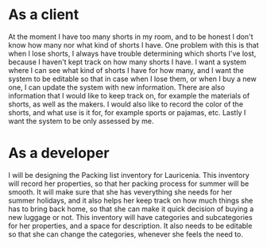 # As a client 

At the moment I have too many shorts in my room, and to be honest I don't know how many nor what kind of shorts I have. One problem with this is that when I lose shorts, I always have trouble determining which shorts I've lost, because I haven't kept track on how many shorts I have. I want a system where I can see what kind of shorts I have for how many, and I want the system to be editable so that in case when I lose them, or when I buy a new one, I can update the system with new information. There are also information that I would like to keep track on, for example the materials of shorts, as well as the makers. I would also like to record the color of the shorts, and what use is it for, for example sports or pajamas, etc. Lastly I want the system to be only assessed by me.

# As a developer 

I will be designing the Packing list inventory for Lauricenia. This inventory will record her properties, so that her packing process for summer will be smooth. It will make sure that she has veverything she needs for her summer holidays, and it also helps her keep track on how much things she has to bring back home, so that she can make it quick decision of buying a new luggage or not. This inventory will have categories and subcategories for her properties, and a space for description. It also needs to be editable so that she can change the categories, whenever she feels the need to. 
